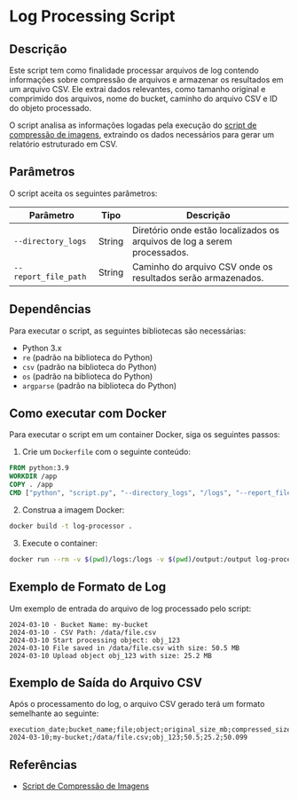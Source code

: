 # Log Processing Script

## Descrição
Este script tem como finalidade processar arquivos de log contendo informações sobre compressão de arquivos e armazenar os resultados em um arquivo CSV. Ele extrai dados relevantes, como tamanho original e comprimido dos arquivos, nome do bucket, caminho do arquivo CSV e ID do objeto processado.

O script analisa as informações logadas pela execução do [script de compressão de imagens](https://github.com/DiovaniMotta/scripts-utils/tree/main/image-compression), extraindo os dados necessários para gerar um relatório estruturado em CSV.

## Parâmetros
O script aceita os seguintes parâmetros:

| Parâmetro          | Tipo   | Descrição |
|---------------------|--------|------------|
| `--directory_logs` | String | Diretório onde estão localizados os arquivos de log a serem processados. |
| `--report_file_path` | String | Caminho do arquivo CSV onde os resultados serão armazenados. |

## Dependências
Para executar o script, as seguintes bibliotecas são necessárias:
- Python 3.x
- `re` (padrão na biblioteca do Python)
- `csv` (padrão na biblioteca do Python)
- `os` (padrão na biblioteca do Python)
- `argparse` (padrão na biblioteca do Python)

## Como executar com Docker
Para executar o script em um container Docker, siga os seguintes passos:

1. Crie um `Dockerfile` com o seguinte conteúdo:

```dockerfile
FROM python:3.9
WORKDIR /app
COPY . /app
CMD ["python", "script.py", "--directory_logs", "/logs", "--report_file_path", "/output/report.csv"]
```

2. Construa a imagem Docker:

```sh
docker build -t log-processor .
```

3. Execute o container:

```sh
docker run --rm -v $(pwd)/logs:/logs -v $(pwd)/output:/output log-processor
```

## Exemplo de Formato de Log
Um exemplo de entrada do arquivo de log processado pelo script:

```
2024-03-10 - Bucket Name: my-bucket
2024-03-10 - CSV Path: /data/file.csv
2024-03-10 Start processing object: obj_123
2024-03-10 File saved in /data/file.csv with size: 50.5 MB
2024-03-10 Upload object obj_123 with size: 25.2 MB
```

## Exemplo de Saída do Arquivo CSV
Após o processamento do log, o arquivo CSV gerado terá um formato semelhante ao seguinte:

```
execution_date;bucket_name;file;object;original_size_mb;compressed_size_mb;perc_compression
2024-03-10;my-bucket;/data/file.csv;obj_123;50.5;25.2;50.099
```

## Referências
- [Script de Compressão de Imagens](https://github.com/DiovaniMotta/scripts-utils/tree/main/image-compression)

